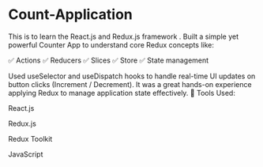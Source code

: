 # Count-Application
This is to learn the React.js and Redux.js framework .
Built a simple yet powerful Counter App to understand core Redux concepts like:

✅ Actions
✅ Reducers
✅ Slices
✅ Store
✅ State management

Used useSelector and useDispatch hooks to handle real-time UI updates on button clicks (Increment / Decrement). It was a great hands-on experience applying Redux to manage application state effectively.
🔧 Tools Used:

React.js

Redux.js

Redux Toolkit

JavaScript
